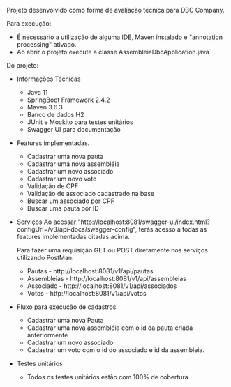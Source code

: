 Projeto desenvolvido como forma de avaliação técnica para DBC Company.

Para execução:
- É necessário a utilização de alguma IDE, Maven instalado e "annotation processing" ativado.
- Ao abrir o projeto execute a classe AssembleiaDbcApplication.java

Do projeto:

- Informações Técnicas
  - Java 11
  - SpringBoot Framework 2.4.2
  - Maven 3.6.3
  - Banco de dados H2
  - JUnit e Mockito para testes unitários
  - Swagger UI para documentação

- Features implementadas.
  - Cadastrar uma nova pauta
  - Cadastrar uma nova assembléia
  - Cadastrar um novo associado
  - Cadastrar um novo voto
  - Validação de CPF
  - Validação de associado cadastrado na base
  - Buscar um associado por CPF
  - Buscar uma pauta por ID
  
- Serviços
  Ao acessar "http://localhost:8081/swagger-ui/index.html?configUrl=/v3/api-docs/swagger-config", terás acesso a todas as features implementadas citadas acima.
  
  Para fazer uma requisição GET ou POST diretamente nos serviços utilizando PostMan:
  - Pautas - http://localhost:8081/v1/api/pautas
  - Assembleias - http://localhost:8081/v1/api/assembleias
  - Associado - http://localhost:8081/v1/api/associados
  - Votos - http://localhost:8081/v1/api/votos
  
  
  
- Fluxo para execução de cadastros
  - Cadastrar uma nova Pauta
  - Cadastrar uma nova assembléia com o id da pauta criada anteriormente
  - Cadastrar um novo associado 
  - Cadastrar um voto com o id do associado e id da assembleia.

  
- Testes unitários
  - Todos os testes unitários estão com 100% de cobertura
  
  
  
  
  
  
  
  
  
  
  
  
  
  
  
  
  
  
  
  
  
  
